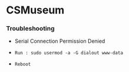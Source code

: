 # CSMuseum

### Troubleshooting
- Serial Connection Permission Denied
-     Run : sudo usermod -a -G dialout www-data
-     Reboot
